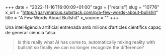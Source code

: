 +++
date = "2022-11-16T16:00:09+01:00"
tags = ["retalls"]
slug = "10776"
x_url = "https://garymarcus.substack.com/p/a-few-words-about-bullshit"
title = "A Few Words About Bullshit"
x_source = ""
+++


Una intel·ligència artificial entrenada amb milions d’articles científics capaç de generar ciència falsa.

> Is this really what AI has come to, automatically mixing reality with bullshit so finally we can no longer recognize the difference?

